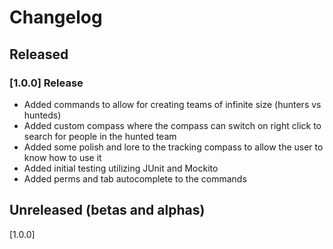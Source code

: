 # Changelog

## Released

### [1.0.0] Release
* Added commands to allow for creating teams of infinite size (hunters vs hunteds)
* Added custom compass where the compass can switch on right click to search for people in the hunted team
* Added some polish and lore to the tracking compass to allow the user to know how to use it
* Added initial testing utilizing JUnit and Mockito
* Added perms and tab autocomplete to the commands

## Unreleased (betas and alphas)
[1.0.0]
